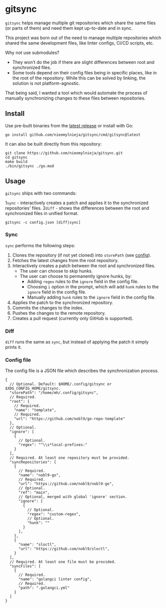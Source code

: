 # gitsync

`gitsync` helps manage multiple git repositories which share the same files
(or parts of them) and need them kept up-to-date and in sync.

This project was born out of the need to manage multiple repositories which
shared the same development files, like linter configs, CI/CD scripts, etc.

Why not use submodules?

- They won't do the job if there are slight differences between root and
  synchronized files.
- Some tools depend on their config files being in specific places,
  like in the root of the repository.
  While this can be solved by linking, the solution is not platform-agnostic.

That being said, I wanted a tool which would automate the process of manually
synchronizing changes to these files between repositories.

## Install

Use pre-built binaries from
the [latest release](https://github.com/nieomylnieja/gitsync/releases/latest)
or install
with Go:

```shell
go install github.com/nieomylnieja/gitsync/cmd/gitsync@latest
```

It can also be built directly from this repository:

```shell
git clone https://github.com/nieomylnieja/gitsync.git
cd gitsync
make build
./bin/gitsync ./go.mod
```

## Usage

`gitsync` ships with two commands:

1`sync` - interactively creates a patch and applies it to the synchronized
repositories' files.
2`diff` - shows the differences between the root and synchronized files in
unified format.

```shell
gitsync -c config.json [diff|sync]
```

### Sync

`sync` performs the following steps:

1. Clones the repository (if not yet cloned) into `storePath`
   (see [config](#config-file)).
2. Fetches the latest changes from the root repository.
3. Interactively creates a patch between the root and synchronized files.
    - The user can choose to skip hunks.
    - The user can choose to permanently ignore hunks, by:
        - Adding `regex` rules to the `ignore` field in the config file.
        - Choosing `i` option in the prompt, which will add `hunk` rules to the
          `ignore` field in the config file.
        - Manually adding `hunk` rules to the `ignore` field in the config file.
4. Applies the patch to the synchronized repository.
5. Commits the changes to the index.
6. Pushes the changes to the remote repository.
7. Creates a pull request (currently only GitHub is supported).

### Diff

`diff` runs the same as `sync`, but instead of applying the patch it simply prints it.

### Config file

The config file is a JSON file which describes the synchronization process.

```json5
{
  // Optional. Default: $HOME/.config/gitsync or $XDG_CONFIG_HOME/gitsync.
  "storePath": "/home/mh/.config/gitsync",
  // Required.
  "root": {
    // Required.
    "name": "template",
    // Required.
    "url": "https://github.com/nobl9/go-repo-template"
  },
  // Optional.
  "ignore": [
    {
      // Optional.
      "regex": "^\\s*local-prefixes:"
    }
  ],
  // Required. At least one repository must be provided.
  "syncRepositories": [
    {
      // Required.
      "name": "nobl9-go",
      // Required.
      "url": "https://github.com/nobl9/nobl9-go",
      // Optional.
      "ref": "main",
      // Optional, merged with global 'ignore' section.
      "ignore": [
        {
          // Optional.
          "regex": "custom-regex",
          // Optional.
          "hunk": ""
        }
      ],
    },
    {
      "name": "sloctl",
      "url": "https://github.com/nobl9/sloctl",
    }
  ],
  // Required. At least one file must be provided.
  "syncFiles": [
    {
      // Required.
      "name": "golangci linter config",
      // Required.
      "path": ".golangci.yml"
    }
  ]
}
```
